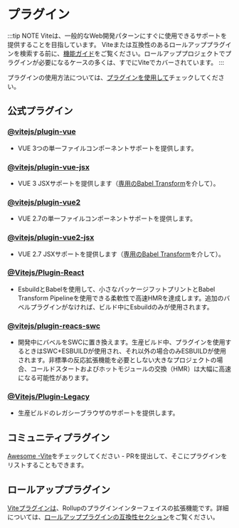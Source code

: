 # プラグイン

:::tip NOTE
Viteは、一般的なWeb開発パターンにすぐに使用できるサポートを提供することを目指しています。 Viteまたは互換性のあるロールアッププラグインを検索する前に、[機能ガイド](../guide/features.md)をご覧ください。ロールアッププロジェクトでプラグインが必要になるケースの多くは、すでにViteでカバーされています。
:::

プラグインの使用方法については、[プラグインを使用して](../guide/using-plugins)チェックしてください。

## 公式プラグイン

### [@vitejs/plugin-vue](https://github.com/vitejs/vite-plugin-vue/tree/main/packages/plugin-vue)

- VUE 3つの単一ファイルコンポーネントサポートを提供します。

### [@vitejs/plugin-vue-jsx](https://github.com/vitejs/vite-plugin-vue/tree/main/packages/plugin-vue-jsx)

- VUE 3 JSXサポートを提供します（[専用のBabel Transform](https://github.com/vuejs/jsx-next)を介して）。

### [@vitejs/plugin-vue2](https://github.com/vitejs/vite-plugin-vue2)

- VUE 2.7の単一ファイルコンポーネントサポートを提供します。

### [@vitejs/plugin-vue2-jsx](https://github.com/vitejs/vite-plugin-vue2-jsx)

- VUE 2.7 JSXサポートを提供します（[専用のBabel Transform](https://github.com/vuejs/jsx-vue2/)を介して）。

### [@Vitejs/Plugin-React](https://github.com/vitejs/vite-plugin-react/tree/main/packages/plugin-react)

- EsbuildとBabelを使用して、小さなパッケージフットプリントとBabel Transform Pipelineを使用できる柔軟性で高速HMRを達成します。追加のバベルプラグインがなければ、ビルド中にEsbuildのみが使用されます。

### [@vitejs/plugin-reacs-swc](https://github.com/vitejs/vite-plugin-react-swc)

- 開発中にバベルをSWCに置き換えます。生産ビルド中、プラグインを使用するときはSWC+ESBUILDが使用され、それ以外の場合のみESBUILDが使用されます。非標準の反応拡張機能を必要としない大きなプロジェクトの場合、コールドスタートおよびホットモジュールの交換（HMR）は大幅に高速になる可能性があります。

### [@Vitejs/Plugin-Legacy](https://github.com/vitejs/vite/tree/main/packages/plugin-legacy)

- 生産ビルドのレガシーブラウザのサポートを提供します。

## コミュニティプラグイン

[Awesome -Vite](https://github.com/vitejs/awesome-vite#plugins)をチェックしてください - PRを提出して、そこにプラグインをリストすることもできます。

## ロールアッププラグイン

[Viteプラグインは](../guide/api-plugin)、Rollupのプラグインインターフェイスの拡張機能です。詳細については、[ロールアッププラグインの互換性セクション](../guide/api-plugin#rollup-plugin-compatibility)をご覧ください。

